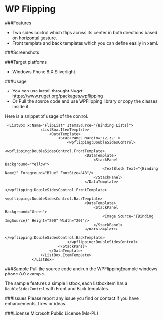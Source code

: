 # WP Flipping

###Features
- Two sides control which flips across its center in both directions based on horizontal gesture.
- Front template and back templates which you can define easily in xaml.

###Screenshots


###Target platforms
- Windows Phone 8.X Silverlight.

###Usage
- You can use install throught Nuget https://www.nuget.org/packages/wpflipping
- Or Pull the source code and use WPFlipping library or copy the classes inside it.

Here is a snippet of usage of the control.
```
 <ListBox x:Name="FlipList" ItemsSource="{Binding Lists}">
                <ListBox.ItemTemplate>
                    <DataTemplate>
                        <StackPanel Margin="12,32" >
                            <wpflipping:DoubleSidesControl>
                                <wpflipping:DoubleSidesControl.FrontTemplate>
                                    <DataTemplate>
                                        <StackPanel Background="Yellow">
                                            <TextBlock Text="{Binding Name}" Foreground="Blue" FontSize="48"/>
                                        </StackPanel>
                                    </DataTemplate>
                                </wpflipping:DoubleSidesControl.FrontTemplate>
                                <wpflipping:DoubleSidesControl.BackTemplate>
                                    <DataTemplate>
                                        <StackPanel Background="Green">
                                            <Image Source="{Binding ImgSource}" Height="200" Width="200"/>
                                        </StackPanel>
                                    </DataTemplate>
                                </wpflipping:DoubleSidesControl.BackTemplate>
                            </wpflipping:DoubleSidesControl>
                        </StackPanel>
                    </DataTemplate>
                </ListBox.ItemTemplate>
            </ListBox>
```


###Sample
Pull the source code and run the WPFlippingExample windows phone 8.0 example.

The sample features a simple listbox, each listboxitem has a `DoubleSidesControl` with Front and Back templates.

###Issues
Please report any issue you find or contact if you have enhancements, fixes or ideas.

###License
Microsoft Public License (Ms-PL)
